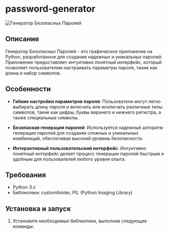# password-generator

![Генератор Безопасных Паролей](password_generator_screenshot.png)

## Описание

Генератор Безопасных Паролей - это графическое приложение на Python, разработанное для создания надежных и уникальных паролей. Приложение предоставляет интуитивно понятный интерфейс, который позволяет пользователям настраивать параметры пароля, такие как длина и набор символов.

## Особенности

- **Гибкие настройки параметров пароля**: Пользователи могут легко выбирать длину пароля и включать или исключать различные типы символов, такие как цифры, буквы верхнего и нижнего регистра, а также специальные символы.

- **Безопасная генерация паролей**: Используется надежный алгоритм генерации паролей для создания сложных и уникальных комбинаций, обеспечивая высокий уровень безопасности.

- **Интерактивный пользовательский интерфейс**: Интуитивно понятный интерфейс делает процесс генерации паролей быстрым и удобным для пользователей любого уровня опыта.

## Требования

- Python 3.x
- Библиотеки: customtkinter, PIL (Python Imaging Library)

## Установка и запуск

1. Установите необходимые библиотеки, выполнив следующие команды:
